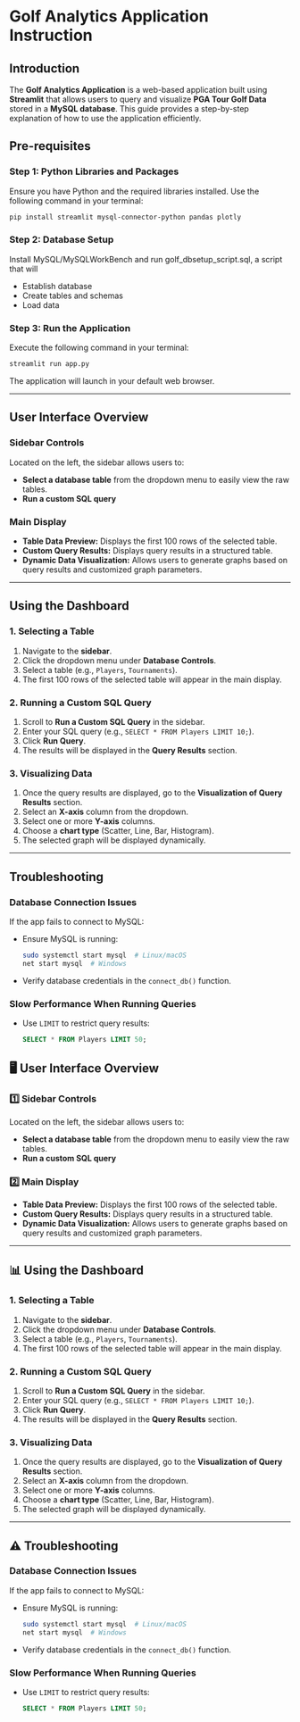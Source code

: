 # Golf Analytics Application Instruction

## Introduction
The **Golf Analytics Application** is a web-based application built using **Streamlit** that allows users to query and visualize **PGA Tour Golf Data** stored in a **MySQL database**. This guide provides a step-by-step explanation of how to use the application efficiently.


## Pre-requisites
### Step 1: Python Libraries and Packages
Ensure you have Python and the required libraries installed. Use the following command in your terminal:
```bash
pip install streamlit mysql-connector-python pandas plotly
```

### **Step 2: Database Setup**
Install MySQL/MySQLWorkBench and run golf_dbsetup_script.sql, a script that will
- Establish database
- Create tables and schemas
- Load data


### **Step 3: Run the Application**
Execute the following command in your terminal:
```bash
streamlit run app.py
```

The application will launch in your default web browser.

---

## User Interface Overview
### **Sidebar Controls**
Located on the left, the sidebar allows users to:
- **Select a database table** from the dropdown menu to easily view the raw tables.
- **Run a custom SQL query**

### **Main Display**
- **Table Data Preview:** Displays the first 100 rows of the selected table.
- **Custom Query Results:** Displays query results in a structured table.
- **Dynamic Data Visualization:** Allows users to generate graphs based on query results and customized graph parameters.

---

## Using the Dashboard
### **1. Selecting a Table**
1. Navigate to the **sidebar**.
2. Click the dropdown menu under **Database Controls**.
3. Select a table (e.g., `Players`, `Tournaments`).
4. The first 100 rows of the selected table will appear in the main display.

### **2. Running a Custom SQL Query**
1. Scroll to **Run a Custom SQL Query** in the sidebar.
2. Enter your SQL query (e.g., `SELECT * FROM Players LIMIT 10;`).
3. Click **Run Query**.
4. The results will be displayed in the **Query Results** section.

### **3. Visualizing Data**
1. Once the query results are displayed, go to the **Visualization of Query Results** section.
2. Select an **X-axis** column from the dropdown.
3. Select one or more **Y-axis** columns.
4. Choose a **chart type** (Scatter, Line, Bar, Histogram).
5. The selected graph will be displayed dynamically.


---

## Troubleshooting
### **Database Connection Issues**
If the app fails to connect to MySQL:
- Ensure MySQL is running:
  ```bash
  sudo systemctl start mysql  # Linux/macOS
  net start mysql  # Windows
  ```
- Verify database credentials in the `connect_db()` function.

### **Slow Performance When Running Queries**
- Use `LIMIT` to restrict query results:
  ```sql
  SELECT * FROM Players LIMIT 50;
  ```




## 🖥️ User Interface Overview
### **1️⃣ Sidebar Controls**
Located on the left, the sidebar allows users to:
- **Select a database table** from the dropdown menu to easily view the raw tables.
- **Run a custom SQL query**

### **2️⃣ Main Display**
- **Table Data Preview:** Displays the first 100 rows of the selected table.
- **Custom Query Results:** Displays query results in a structured table.
- **Dynamic Data Visualization:** Allows users to generate graphs based on query results and customized graph parameters.

---

## 📊 Using the Dashboard
### **1. Selecting a Table**
1. Navigate to the **sidebar**.
2. Click the dropdown menu under **Database Controls**.
3. Select a table (e.g., `Players`, `Tournaments`).
4. The first 100 rows of the selected table will appear in the main display.

### **2. Running a Custom SQL Query**
1. Scroll to **Run a Custom SQL Query** in the sidebar.
2. Enter your SQL query (e.g., `SELECT * FROM Players LIMIT 10;`).
3. Click **Run Query**.
4. The results will be displayed in the **Query Results** section.

### **3. Visualizing Data**
1. Once the query results are displayed, go to the **Visualization of Query Results** section.
2. Select an **X-axis** column from the dropdown.
3. Select one or more **Y-axis** columns.
4. Choose a **chart type** (Scatter, Line, Bar, Histogram).
5. The selected graph will be displayed dynamically.


---

## ⚠️ Troubleshooting
### **Database Connection Issues**
If the app fails to connect to MySQL:
- Ensure MySQL is running:
  ```bash
  sudo systemctl start mysql  # Linux/macOS
  net start mysql  # Windows
  ```
- Verify database credentials in the `connect_db()` function.

### **Slow Performance When Running Queries**
- Use `LIMIT` to restrict query results:
  ```sql
  SELECT * FROM Players LIMIT 50;
  ```


